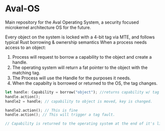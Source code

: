 # Aval-OS
Main repository for the Aval Operating System, a security focused microkernel architecture OS for the future.

Every object on the system is locked with a 4-bit tag via MTE, and follows typical Rust borrowing & ownership semantics 
When a process needs access to an object:
1) Process will request to borrow a capability to the object and create a handle.
2) The operating system will return a fat pointer to the object with the matching tag.
3) The Process will use the Handle for the purposes it needs.
4) When the capabilty is borrowed or returned to the OS, the tag changes.

```rs
let handle: Capability = borrow("object"); //returns capability w/ tag
handle.action();
handle2 = handle; // capability to object is moved, key is changed.

handle2.action(); // This is fine
handle.action(); // This will trigger a tag fault.

// Capability is returned to the operating system at the end of it's life, changing the key.
```
